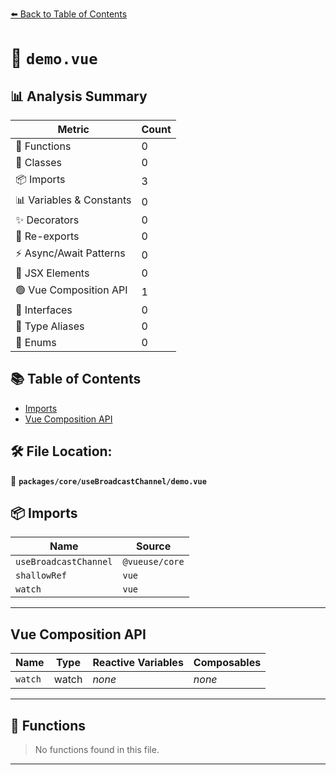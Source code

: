 [⬅️ Back to Table of Contents](../../../index.md)

# 📄 `demo.vue`

## 📊 Analysis Summary

| Metric | Count |
|--------|-------|
| 🔧 Functions | 0 |
| 🧱 Classes | 0 |
| 📦 Imports | 3 |
| 📊 Variables & Constants | 0 |
| ✨ Decorators | 0 |
| 🔄 Re-exports | 0 |
| ⚡ Async/Await Patterns | 0 |
| 💠 JSX Elements | 0 |
| 🟢 Vue Composition API | 1 |
| 📐 Interfaces | 0 |
| 📑 Type Aliases | 0 |
| 🎯 Enums | 0 |

## 📚 Table of Contents

- [Imports](#imports)
- [Vue Composition API](#vue-composition-api)

## 🛠️ File Location:
📂 **`packages/core/useBroadcastChannel/demo.vue`**

## 📦 Imports

| Name | Source |
|------|--------|
| `useBroadcastChannel` | `@vueuse/core` |
| `shallowRef` | `vue` |
| `watch` | `vue` |


---

## Vue Composition API

| Name | Type | Reactive Variables | Composables |
|------|------|-------------------|-------------|
| `watch` | watch | *none* | *none* |


---

## 🔧 Functions

> No functions found in this file.


---